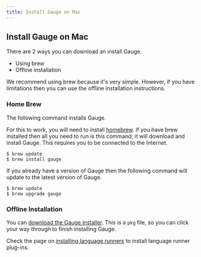 ```yaml
---
title: Install Gauge on Mac
---
```


## Install Gauge on Mac

There are 2 ways you can download an install Gauge.

* Using brew
* Offline installation

We recommend using brew because it's very simple. However, if you have limitations then you can use the offline installation instructions.

### Home Brew

The following command installs Gauge.

For this to work, you will need to install [homebrew](http://brew.sh/). If you have brew installed then all you need to run is this command; it will download and install Gauge. This requires you to be connected to the Internet.

```
$ brew update
$ brew install gauge
```

If you already have a version of Gauge then the following command will update to the latest version of Gauge.

```
$ brew update
$ brew upgrade gauge
```

### Offline Installation

You can [download the Gauge installer](http://getgauge.io/get-started). This is a `pkg` file, so you can click your way through to finish installing Gauge.

Check the page on [installing language runners](install_language_runners.md) to install language runner plug-ins.
